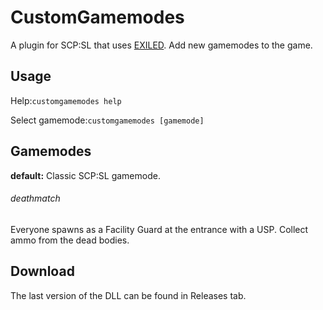 # CustomGamemodes
A plugin for SCP:SL that uses [EXILED](https://github.com/galaxy119/EXILED/tree/1.2.2). Add new gamemodes to the game.

## Usage
Help:```customgamemodes help```

Select gamemode:```customgamemodes [gamemode]```

## Gamemodes
**default:** Classic SCP:SL gamemode.

###### deathmatch
Everyone spawns as a Facility Guard at the entrance with a USP. Collect ammo from the dead bodies.

## Download
The last version of the DLL can be found in Releases tab.
